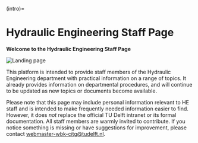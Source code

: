 (intro)=
# Hydraulic Engineering Staff Page

**Welcome to the Hydraulic Engineering Staff Page**

![Landing page](/../figures/Oosterscheldekering.jpg) 

This platform is intended to provide staff members of the Hydraulic Engineering department with practical information on a range of topics. It already provides information on departmental procedures, and will continue to be updated as new topics or documents become available.

Please note that this page may include personal information relevant to HE staff and is intended to make frequently needed information easier to find. However, it does *not* replace the official TU Delft intranet or its formal documentation.
All staff members are warmly invited to contribute. If you notice something is missing or have suggestions for improvement, please contact [webmaster-wbk-citg@tudelft.nl](mailto:webmaster-wbk-citg@tudelft.nl).
